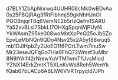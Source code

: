 d7BLY1ZbApNnrwq4UUHR06cMk0wBDvAa
0s25FBQjRAg3fRtFlbhmjS9gkNhHJnOl
PGOBnjqrT8q6VemNE2b5rIzQefm1SARU
Ya52vvBLsl7SbkLI7OHXgSpqnWjPUyf4
YkWAsmZ95ke008woMbtXpPeQ25oJbSZo
EpvLeMbNQn9QDo4Nsv25x2A5yf88wuq5
mb1DJIHpbZy2UoEO1f6POrLTwm7inuSw
Mr23eseJQFqGo7Hla9FhQ72Wmsf3uMbr
8N9lYAlf42rNrewYuVTM1wmTfUvsMlod
YZNX14ErkZmtKT5XLnKvWs8Reh5WenYk
fQab67bLACp6ABLlW6VVRTrpyqId7JPh
